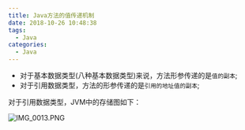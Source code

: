 ```yaml
---
title: Java方法的值传递机制
date: 2018-10-26 10:48:38
tags:
  - Java
categories:
  - Java
---
```


- 对于基本数据类型(八种基本数据类型)来说，方法形参传递的是`值的副本`;
- 对于引用数据类型，方法的形参传递的是`引用的地址值的副本`;

对于引用数据类型，JVM中的存储图如下：

![IMG_0013.PNG](https://upload-images.jianshu.io/upload_images/2952111-24d050aa031dd985.PNG?imageMogr2/auto-orient/strip%7CimageView2/2/w/1240)
